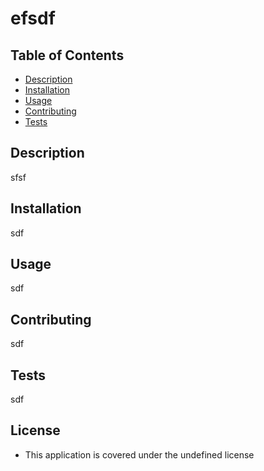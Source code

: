 # efsdf

  ## Table of Contents

  * [Description](#description)
  * [Installation](#installation)
  * [Usage](#usage)
  * [Contributing](#contributing)
  * [Tests](#tests)
  


  ## Description
  sfsf

  ## Installation
  sdf

  ## Usage
  sdf

  ## Contributing
  sdf

  ## Tests
  sdf

  ## License
  * This application is covered under the undefined license

